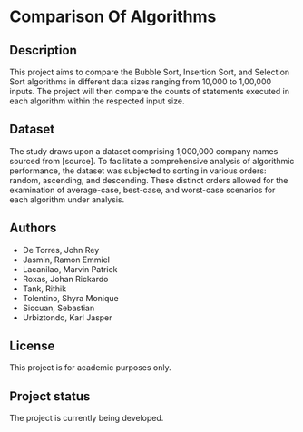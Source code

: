 # Comparison Of Algorithms



## Description

This project aims to compare the Bubble Sort, Insertion Sort, and Selection Sort algorithms in different data sizes ranging from 10,000 to 1,00,000 inputs. The project will then compare the counts of statements executed in each algorithm within the respected input size.

## Dataset

The study draws upon a dataset comprising 1,000,000 company names sourced from [source]. To facilitate a comprehensive analysis of algorithmic performance, the dataset was subjected to sorting in various orders: random, ascending, and descending. These distinct orders allowed for the examination of average-case, best-case, and worst-case scenarios for each algorithm under analysis.

## Authors

- De Torres, John Rey
- Jasmin, Ramon Emmiel 
- Lacanilao, Marvin Patrick 
- Roxas, Johan Rickardo 
- Tank, Rithik 
- Tolentino, Shyra Monique 
- Siccuan, Sebastian 
- Urbiztondo, Karl Jasper


## License
This project is for academic purposes only.

## Project status
The project is currently being developed.
